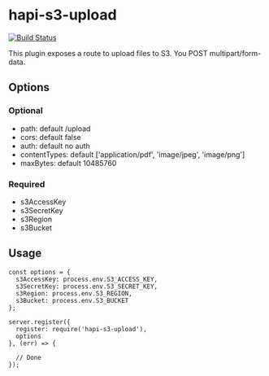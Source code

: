 # hapi-s3-upload

[![Build Status](https://travis-ci.org/GlennGeenen/hapi-s3-upload.svg?branch=master)](https://travis-ci.org/GlennGeenen/hapi-s3-upload)

This plugin exposes a route to upload files to S3. You POST multipart/form-data.

## Options

### Optional

- path: default /upload
- cors: default false
- auth: default no auth
- contentTypes: default ['application/pdf', 'image/jpeg', 'image/png']
- maxBytes: default 10485760

### Required

- s3AccessKey
- s3SecretKey
- s3Region
- s3Bucket

## Usage

```
const options = {
  s3AccessKey: process.env.S3_ACCESS_KEY,
  s3SecretKey: process.env.S3_SECRET_KEY,
  s3Region: process.env.S3_REGION,
  s3Bucket: process.env.S3_BUCKET
};

server.register({
  register: require('hapi-s3-upload'),
  options
}, (err) => {

  // Done
});
```
